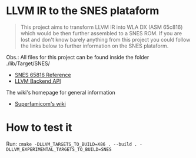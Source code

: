 # LLVM IR to the SNES plataform

> This project aims to transform LLVM IR into WLA DX (ASM 65c816) which would be then further assembled to a SNES ROM. If you are lost and don't know barely anything from this project you could follow the links below to further information on the SNES plataform.

Obs.: All files for this project can be found inside the folder ./lib/Target/SNES/

* [SNES 65816 Reference](https://wiki.superfamicom.org/65816-reference)
* [LLVM Backend API](https://llvm.org/docs/WritingAnLLVMBackend.html)

The wiki's homepage for general information

* [Superfamicom's wiki](https://wiki.superfamicom.org/)

# How to test it

Run: `cmake -DLLVM_TARGETS_TO_BUILD=X86 . --build . -DLLVM_EXPERIMENTAL_TARGETS_TO_BUILD=SNES`
